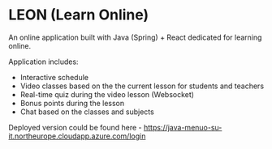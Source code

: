 # LEON (Learn Online)

An online application built with Java (Spring) + React dedicated for learning online.

Application includes:

* Interactive schedule
* Video classes based on the the current lesson for students and teachers
* Real-time quiz during the video lesson (Websocket)
* Bonus points during the lesson
* Chat based on the classes and subjects

Deployed version could be found here - https://java-menuo-su-it.northeurope.cloudapp.azure.com/login
